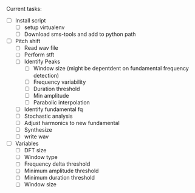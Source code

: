 Current tasks:
- [ ] Install script
  - [ ] setup virtualenv
  - [ ] Download sms-tools and add to python path
- [ ] Pitch shift
  - [ ] Read wav file
  - [ ] Perform stft
  - [ ] Identify Peaks
    - [ ] Window size (might be depentdent on fundamental frequency detection)
    - [ ] Frequency variability
    - [ ] Duration threshold
    - [ ] Min amplitude
    - [ ] Parabolic interpolation
  - [ ] Identify fundamental fq
  - [ ] Stochastic analysis
  - [ ] Adjust harmonics to new fundamental
  - [ ] Synthesize
  - [ ] write wav

- [ ] Variables
  - [ ] DFT size
  - [ ] Window type
  - [ ] Frequency delta threshold
  - [ ] Minimum amplitude threshold
  - [ ] Minimum duration threshold
  - [ ] Window size
